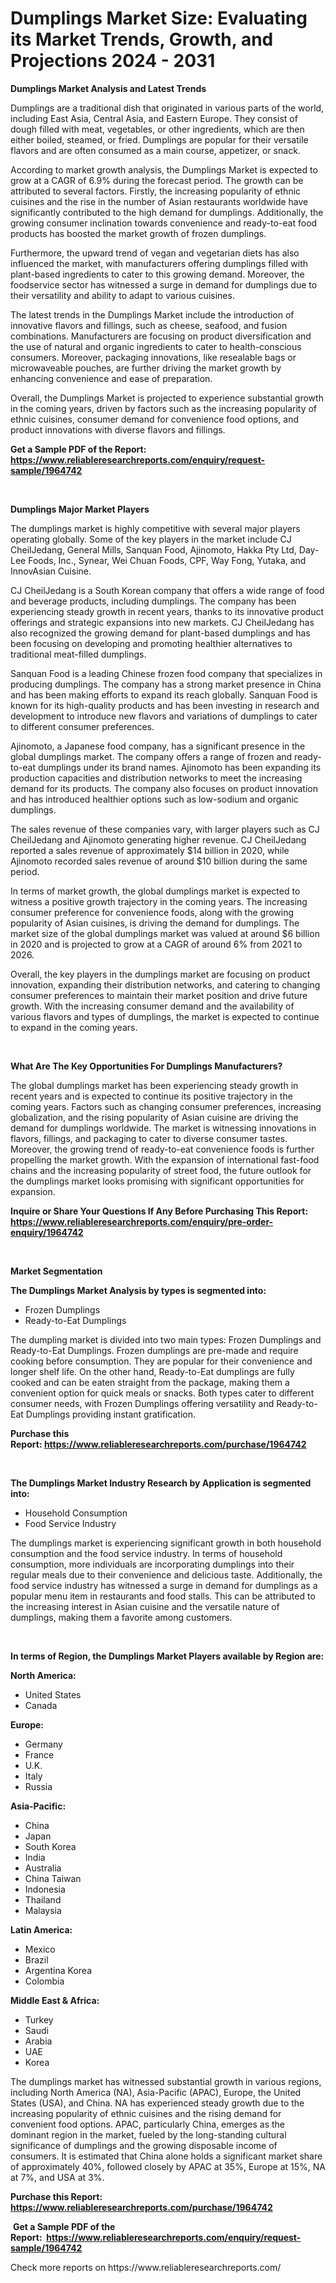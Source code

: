 <p><h1>Dumplings Market Size: Evaluating its Market Trends, Growth, and Projections 2024 - 2031</h1></p><p><strong>Dumplings Market Analysis and Latest Trends</strong></p>
<p><p>Dumplings are a traditional dish that originated in various parts of the world, including East Asia, Central Asia, and Eastern Europe. They consist of dough filled with meat, vegetables, or other ingredients, which are then either boiled, steamed, or fried. Dumplings are popular for their versatile flavors and are often consumed as a main course, appetizer, or snack.</p><p>According to market growth analysis, the Dumplings Market is expected to grow at a CAGR of 6.9% during the forecast period. The growth can be attributed to several factors. Firstly, the increasing popularity of ethnic cuisines and the rise in the number of Asian restaurants worldwide have significantly contributed to the high demand for dumplings. Additionally, the growing consumer inclination towards convenience and ready-to-eat food products has boosted the market growth of frozen dumplings.</p><p>Furthermore, the upward trend of vegan and vegetarian diets has also influenced the market, with manufacturers offering dumplings filled with plant-based ingredients to cater to this growing demand. Moreover, the foodservice sector has witnessed a surge in demand for dumplings due to their versatility and ability to adapt to various cuisines.</p><p>The latest trends in the Dumplings Market include the introduction of innovative flavors and fillings, such as cheese, seafood, and fusion combinations. Manufacturers are focusing on product diversification and the use of natural and organic ingredients to cater to health-conscious consumers. Moreover, packaging innovations, like resealable bags or microwaveable pouches, are further driving the market growth by enhancing convenience and ease of preparation.</p><p>Overall, the Dumplings Market is projected to experience substantial growth in the coming years, driven by factors such as the increasing popularity of ethnic cuisines, consumer demand for convenience food options, and product innovations with diverse flavors and fillings.</p></p>
<p><strong>Get a Sample PDF of the Report:&nbsp; <a href="https://www.reliableresearchreports.com/enquiry/request-sample/1964742">https://www.reliableresearchreports.com/enquiry/request-sample/1964742</a></strong></p>
<p>&nbsp;</p>
<p><strong>Dumplings Major Market Players</strong></p>
<p><p>The dumplings market is highly competitive with several major players operating globally. Some of the key players in the market include CJ CheilJedang, General Mills, Sanquan Food, Ajinomoto, Hakka Pty Ltd, Day-Lee Foods, Inc., Synear, Wei Chuan Foods, CPF, Way Fong, Yutaka, and InnovAsian Cuisine.</p><p>CJ CheilJedang is a South Korean company that offers a wide range of food and beverage products, including dumplings. The company has been experiencing steady growth in recent years, thanks to its innovative product offerings and strategic expansions into new markets. CJ CheilJedang has also recognized the growing demand for plant-based dumplings and has been focusing on developing and promoting healthier alternatives to traditional meat-filled dumplings.</p><p>Sanquan Food is a leading Chinese frozen food company that specializes in producing dumplings. The company has a strong market presence in China and has been making efforts to expand its reach globally. Sanquan Food is known for its high-quality products and has been investing in research and development to introduce new flavors and variations of dumplings to cater to different consumer preferences.</p><p>Ajinomoto, a Japanese food company, has a significant presence in the global dumplings market. The company offers a range of frozen and ready-to-eat dumplings under its brand names. Ajinomoto has been expanding its production capacities and distribution networks to meet the increasing demand for its products. The company also focuses on product innovation and has introduced healthier options such as low-sodium and organic dumplings.</p><p>The sales revenue of these companies vary, with larger players such as CJ CheilJedang and Ajinomoto generating higher revenue. CJ CheilJedang reported a sales revenue of approximately $14 billion in 2020, while Ajinomoto recorded sales revenue of around $10 billion during the same period.</p><p>In terms of market growth, the global dumplings market is expected to witness a positive growth trajectory in the coming years. The increasing consumer preference for convenience foods, along with the growing popularity of Asian cuisines, is driving the demand for dumplings. The market size of the global dumplings market was valued at around $6 billion in 2020 and is projected to grow at a CAGR of around 6% from 2021 to 2026.</p><p>Overall, the key players in the dumplings market are focusing on product innovation, expanding their distribution networks, and catering to changing consumer preferences to maintain their market position and drive future growth. With the increasing consumer demand and the availability of various flavors and types of dumplings, the market is expected to continue to expand in the coming years.</p></p>
<p>&nbsp;</p>
<p><strong>What Are The Key Opportunities For Dumplings Manufacturers?</strong></p>
<p><p>The global dumplings market has been experiencing steady growth in recent years and is expected to continue its positive trajectory in the coming years. Factors such as changing consumer preferences, increasing globalization, and the rising popularity of Asian cuisine are driving the demand for dumplings worldwide. The market is witnessing innovations in flavors, fillings, and packaging to cater to diverse consumer tastes. Moreover, the growing trend of ready-to-eat convenience foods is further propelling the market growth. With the expansion of international fast-food chains and the increasing popularity of street food, the future outlook for the dumplings market looks promising with significant opportunities for expansion.</p></p>
<p><strong>Inquire or Share Your Questions If Any Before Purchasing This Report: <a href="https://www.reliableresearchreports.com/enquiry/pre-order-enquiry/1964742">https://www.reliableresearchreports.com/enquiry/pre-order-enquiry/1964742</a></strong></p>
<p>&nbsp;</p>
<p><strong>Market Segmentation</strong></p>
<p><strong>The Dumplings Market Analysis by types is segmented into:</strong></p>
<p><ul><li>Frozen Dumplings</li><li>Ready-to-Eat Dumplings</li></ul></p>
<p><p>The dumpling market is divided into two main types: Frozen Dumplings and Ready-to-Eat Dumplings. Frozen dumplings are pre-made and require cooking before consumption. They are popular for their convenience and longer shelf life. On the other hand, Ready-to-Eat dumplings are fully cooked and can be eaten straight from the package, making them a convenient option for quick meals or snacks. Both types cater to different consumer needs, with Frozen Dumplings offering versatility and Ready-to-Eat Dumplings providing instant gratification.</p></p>
<p><strong>Purchase this Report:&nbsp;<a href="https://www.reliableresearchreports.com/purchase/1964742">https://www.reliableresearchreports.com/purchase/1964742</a></strong></p>
<p>&nbsp;</p>
<p><strong>The Dumplings Market Industry Research by Application is segmented into:</strong></p>
<p><ul><li>Household Consumption</li><li>Food Service Industry</li></ul></p>
<p><p>The dumplings market is experiencing significant growth in both household consumption and the food service industry. In terms of household consumption, more individuals are incorporating dumplings into their regular meals due to their convenience and delicious taste. Additionally, the food service industry has witnessed a surge in demand for dumplings as a popular menu item in restaurants and food stalls. This can be attributed to the increasing interest in Asian cuisine and the versatile nature of dumplings, making them a favorite among customers.</p></p>
<p>&nbsp;</p>
<p><strong>In terms of Region, the Dumplings Market Players available by Region are:</strong></p>
<p>
    <p> <strong> North America: </strong>
        <ul>
            <li>United States</li>
            <li>Canada</li>
        </ul>
        </p> 
    <p> <strong> Europe: </strong>
        <ul>
            <li>Germany</li>
            <li>France</li>
            <li>U.K.</li>
            <li>Italy</li>
            <li>Russia</li>
        </ul>
        </p> 
    <p> <strong> Asia-Pacific: </strong>
        <ul>
            <li>China</li>
            <li>Japan</li>
            <li>South Korea</li>
            <li>India</li>
            <li>Australia</li>
            <li>China Taiwan</li>
            <li>Indonesia</li>
            <li>Thailand</li>
            <li>Malaysia</li>
        </ul>
        </p> 
    <p> <strong> Latin America: </strong>
        <ul>
            <li>Mexico</li>
            <li>Brazil</li>
            <li>Argentina Korea</li>
            <li>Colombia</li>
        </ul>
        </p> 
    <p> <strong> Middle East & Africa: </strong>
        <ul>
            <li>Turkey</li>
            <li>Saudi</li>
            <li>Arabia</li>
            <li>UAE</li>
            <li>Korea</li>
        </ul>
    </p>
    </p>
<p><p>The dumplings market has witnessed substantial growth in various regions, including North America (NA), Asia-Pacific (APAC), Europe, the United States (USA), and China. NA has experienced steady growth due to the increasing popularity of ethnic cuisines and the rising demand for convenient food options. APAC, particularly China, emerges as the dominant region in the market, fueled by the long-standing cultural significance of dumplings and the growing disposable income of consumers. It is estimated that China alone holds a significant market share of approximately 40%, followed closely by APAC at 35%, Europe at 15%, NA at 7%, and USA at 3%.</p></p>
<p><strong>Purchase this Report: <a href="https://www.reliableresearchreports.com/purchase/1964742">https://www.reliableresearchreports.com/purchase/1964742</a></strong></p>
<p>&nbsp;<strong>Get a Sample PDF of the Report:&nbsp;&nbsp;<a href="https://www.reliableresearchreports.com/enquiry/request-sample/1964742">https://www.reliableresearchreports.com/enquiry/request-sample/1964742</a></strong></p>
<p><strong></strong></p>
<p>Check more reports on https://www.reliableresearchreports.com/</p>